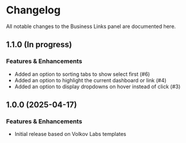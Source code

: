 # Changelog

All notable changes to the Business Links panel are documented here.

## 1.1.0 (In progress)

### Features & Enhancements

- Added an option to sorting tabs to show select first (#6)
- Added an option to highlight the current dashboard or link (#4)
- Added an option to display dropdowns on hover instead of click (#3)

## 1.0.0 (2025-04-17)

### Features & Enhancements

- Initial release based on Volkov Labs templates
